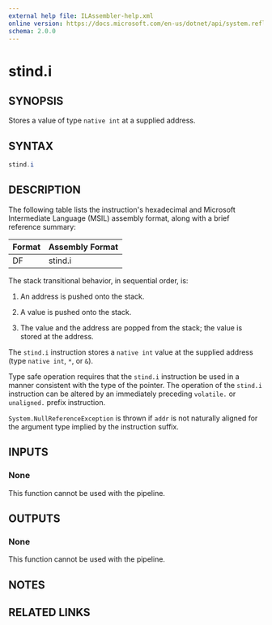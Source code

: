 ```yaml
---
external help file: ILAssembler-help.xml
online version: https://docs.microsoft.com/en-us/dotnet/api/system.reflection.emit.opcodes.stind_i
schema: 2.0.0
---
```


# stind.i

## SYNOPSIS

Stores a value of type `native int` at a supplied address.

## SYNTAX

```powershell
stind.i
```

## DESCRIPTION

The following table lists the instruction's hexadecimal and Microsoft Intermediate Language (MSIL) assembly format, along with a brief reference summary:

| Format | Assembly Format |
| ------ | --------------- |
| DF     | stind.i         |

 The stack transitional behavior, in sequential order, is:

1.  An address is pushed onto the stack.

2.  A value is pushed onto the stack.

3.  The value and the address are popped from the stack; the value is stored at the address.

 The `stind.i` instruction stores a `native int` value at the supplied address (type `native int`, `*`, or `&`).

 Type safe operation requires that the `stind.i` instruction be used in a manner consistent with the type of the pointer. The operation of the `stind.i` instruction can be altered by an immediately preceding `volatile.` or `unaligned.` prefix instruction.

 `System.NullReferenceException` is thrown if `addr` is not naturally aligned for the argument type implied by the instruction suffix.

## INPUTS

### None

This function cannot be used with the pipeline.

## OUTPUTS

### None

This function cannot be used with the pipeline.

## NOTES

## RELATED LINKS
